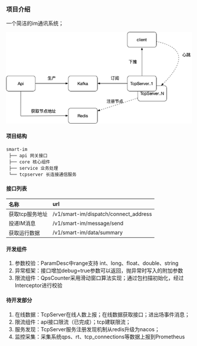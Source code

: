 ### 项目介绍 ###
一个简洁的im通讯系统；

![核心流转](./docs/images/smart-im.png)


#### 项目结构 ####
```
smart-im
 ├── api 网关接口
 ├── core 核心组件
 ├── service 业务处理
 └── tcpserver 长连接通信服务
```


#### 接口列表 ####
|名称   | url  |
|:-----|:-----|
| 获取tcp服务地址 | /v1/smart-im/dispatch/connect_address |
| 投递IM消息| /v1/smart-im/message/send |
| 获取运行数据| /v1/smart-im/data/summary |


#### 开发组件 ####
1. 参数校验：ParamDesc中range支持 int、long、float、double、string
2. 异常框架：接口增加debug=true参数可以返回，抛异常时写入的附加参数
3. 限流组件：QpsCounter采用滑动窗口算法实现；通过包扫描初始化，经过Interceptor进行校验


#### 待开发部分 ####
1. 在线数据：TcpServer在线人数上报；在线数据获取接口；进出场事件消息；
2. 限流组件：api接口限流（已完成）；tcp建联限流；
3. 服务发现：TcpServer服务注册发现机制从redis升级为nacos；
4. 监控采集：采集系统qps、rt、tcp_connections等数据上报到Prometheus
